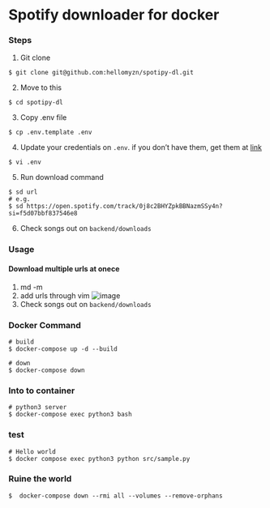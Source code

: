# Spotify downloader for docker


### Steps
1. Git clone
```
$ git clone git@github.com:hellomyzn/spotipy-dl.git
```
2. Move to this
``` 
$ cd spotipy-dl
```
3. Copy .env file
```
$ cp .env.template .env
```
4. Update your credentials on `.env`. if you don’t have them, get them at [link](https://developer.spotify.com/my-applications)
```
$ vi .env
```
5. Run download command
```
$ sd url
# e.g.
$ sd https://open.spotify.com/track/0j8c2BHYZpkBBNazmSSy4n?si=f5d07bbf837546e8
```
6. Check songs out on `backend/downloads`

### Usage
#### Download multiple urls at onece
1. md -m
2. add urls through vim
![image](https://user-images.githubusercontent.com/20104403/171386955-710d52d8-4c1e-40ee-8f96-98e033702902.png)
3. Check songs out on `backend/downloads`

### Docker Command
```
# build
$ docker-compose up -d --build

# down
$ docker-compose down
```

### Into to container
```
# python3 server
$ docker-compose exec python3 bash
```

### test
```
# Hello world
$ docker compose exec python3 python src/sample.py
```

### Ruine the world
```
$  docker-compose down --rmi all --volumes --remove-orphans 
```
